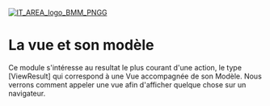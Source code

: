 [![IT_AREA_logo_BMM_PNGG](https://user-images.githubusercontent.com/107033711/174778898-9c44aaee-eb70-4d38-b4b0-93c851e09c82.png)](https://sites.google.com/view/it-area/accueil)
# La vue et son modèle

Ce module s'intéresse au resultat le plus courant d'une action, le type [ViewResult] qui correspond à une Vue accompagnée de son Modèle. Nous verrons comment appeler une vue afin d'afficher quelque chose sur un navigateur.

